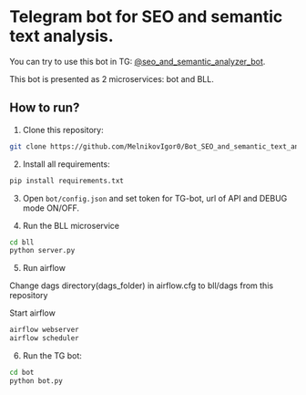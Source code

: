 # Telegram bot for SEO and semantic text analysis.

You can try to use this bot in TG: [@seo_and_semantic_analyzer_bot](https://t.me/seo_and_semantic_analyzer_bot).

This bot is presented as 2 microservices: bot and BLL.

## How to run?

1) Clone this repository:

```sh
git clone https://github.com/MelnikovIgor0/Bot_SEO_and_semantic_text_analysis.git .
```

2) Install all requirements:

```sh
pip install requirements.txt
```

3) Open `bot/config.json` and set token for TG-bot, url of API and DEBUG mode ON/OFF.

4) Run the BLL microservice

```sh
cd bll
python server.py
```

5) Run airflow

Change dags directory(dags_folder) in airflow.cfg to bll/dags from this repository

Start airflow
```sh
airflow webserver
airflow scheduler
```
  
6) Run the TG bot:

```sh
cd bot
python bot.py
```
